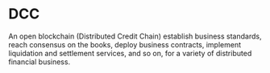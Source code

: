 # DCC
An open blockchain (Distributed Credit Chain) establish business standards, reach consensus on the books, deploy business contracts, implement liquidation and settlement services, and so on, for a variety of distributed financial business.
